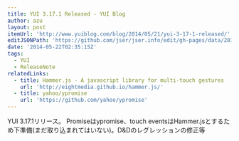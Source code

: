 ```yaml
---
title: YUI 3.17.1 Released - YUI Blog
author: azu
layout: post
itemUrl: 'http://www.yuiblog.com/blog/2014/05/21/yui-3-17-1-released/'
editJSONPath: 'https://github.com/jser/jser.info/edit/gh-pages/data/2014/05/index.json'
date: '2014-05-22T02:35:15Z'
tags:
  - YUI
  - ReleaseNote
relatedLinks:
  - title: Hammer.js - A javascript library for multi-touch gestures
    url: 'http://eightmedia.github.io/hammer.js/'
  - title: yahoo/ypromise
    url: 'https://github.com/yahoo/ypromise'
---
```

YUI 3.17.1リリース。
Promiseはypromise、touch eventsはHammer.jsとするため下準備(まだ取り込まれてはいない)。D&Dのレグレッションの修正等
